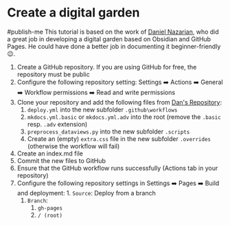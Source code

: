 # Create a digital garden
#publish-me
This tutorial is based on the work of [Daniel Nazarian](https://www.danielnazarian.com/blog/posts/0d7a916e-cd8f-4931-82a5-f206ab1a938e/), who did a great job in developing a digital garden based on Obsidian and GitHub Pages. He could have done a better job in documenting it beginner-friendly 😉.

1. Create a GitHub repository. If you are using GitHub for free, the repository must be public
2. Configure the following repository setting: Settings ➡️ Actions ➡️ General ➡️ Workflow permissions ➡️ Read and write permissions
3. Clone your repository and add the following files from [Dan's Repository](https://github.com/dan1229/tutorial-obsidian-mkdocs-self-hosted):
	1. `deploy.yml` into the new subfolder `.github\workflows`
	2. `mkdocs.yml.basic` or `mkdocs.yml.adv` into the root (remove the `.basic` resp. `.adv` extension)
	3. `preprocess_dataviews.py` into the new subfolder `.scripts`
	4. Create an (empty) `extra.css` file in the new subfolder `.overrides` (otherwise the workflow will fail)
4. Create an index.md file
5. Commit the new files to GitHub
6. Ensure that the GitHub workflow runs successfully (Actions tab in your repository)
7. Configure the following repository settings in Settings ➡️ Pages ➡️ Build and deployment: 
		1. `Source`: Deploy from a branch
	1. `Branch`:
		1. `gh-pages`
		2. `/ (root)`